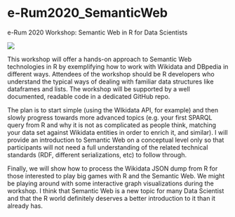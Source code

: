 # e-Rum2020_SemanticWeb
e-Rum 2020 Workshop: Semantic Web in R for Data Scientists

![](./_/img/eRum2020.png)

This workshop will offer a hands-on approach to Semantic Web technologies in R by exemplifying how to work with Wikidata and DBpedia in different ways. Attendees of the workshop should be R developers who understand the typical ways of dealing with familiar data structures like dataframes and lists. The workshop will be supported by a well documented, readable code in a dedicated GitHub repo. 

The plan is to start simple (using the WIkidata API, for example) and then slowly progress towards more advanced topics (e.g. your first SPARQL query from R and why it is not as complicated as people think, matching your data set against Wikidata entities in order to enrich it, and similar). I will provide an introduction to Semantic Web on a conceptual level only so that participants will not need a full understanding of the related technical standards (RDF, different serializations, etc) to follow through. 

Finally, we will show how to process the Wikidata JSON dump from R for those interested to play big games with R and the Semantic Web. We might be playing around with some interactive graph visualizations during the workshop. I think that Semantic Web is a new topic for many Data Scientist and that the R world definitely deserves a better introduction to it than it already has. 
